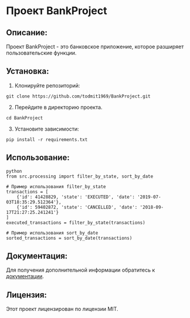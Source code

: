 # Проект BankProject

## Описание:

Проект BankProject - это банковское приложение, которое разширяет пользовательские функции.

## Установка:

1. Клонируйте репозиторий:
```
git clone https://github.com/todmit1969/BankProject.git
```
2. Перейдите в директорию проекта.
```
cd BankProject
```
3. Установите зависимости:
```
pip install -r requirements.txt
```
## Использование:
```
python
from src.processing import filter_by_state, sort_by_date

# Пример использования filter_by_state
transactions = [
    {'id': 41428829, 'state': 'EXECUTED', 'date': '2019-07-03T18:35:29.512364'},
    {'id': 59402872, 'state': 'CANCELLED', 'date': '2018-09-17T21:27:25.241241'}
]
executed_transactions = filter_by_state(transactions)

# Пример использования sort_by_date
sorted_transactions = sort_by_date(transactions)
```
## Документация:

Для получения дополнительной информации обратитесь к [документации](docs/READ.md).

## Лицензия:

Этот проект лицензирован по лицензии MIT.